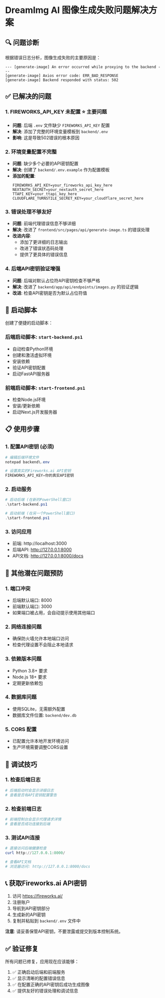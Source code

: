 # DreamImg AI 图像生成失败问题解决方案

## 🔍 问题诊断

根据错误日志分析，图像生成失败的主要原因是：

```
--- [generate-image] An error occurred while proxying to the backend ---
[generate-image] Axios error code: ERR_BAD_RESPONSE
[generate-image] Backend responded with status: 502
```

## ✅ 已解决的问题

### 1. **FIREWORKS_API_KEY 未配置** ⭐ 主要问题
- **问题**: 后端 `.env` 文件缺少 `FIREWORKS_API_KEY` 配置
- **解决**: 添加了完整的环境变量模板到 `backend/.env`
- **影响**: 这是导致502错误的根本原因

### 2. **环境变量配置不完整**
- **问题**: 缺少多个必要的API密钥配置
- **解决**: 创建了 `backend/.env.example` 作为配置模板
- **添加的配置**:
  ```env
  FIREWORKS_API_KEY=your_fireworks_api_key_here
  NEXTAUTH_SECRET=your_nextauth_secret_here
  TTAPI_KEY=your_ttapi_key_here
  CLOUDFLARE_TURNSTILE_SECRET_KEY=your_cloudflare_secret_here
  ```

### 3. **错误处理不够友好**
- **问题**: 前端代理错误信息不够详细
- **解决**: 改进了 `frontend/src/pages/api/generate-image.ts` 的错误处理
- **改进内容**:
  - 添加了更详细的日志输出
  - 改进了错误状态码处理
  - 提供了更具体的错误信息

### 4. **后端API密钥验证增强**
- **问题**: 后端对默认占位符API密钥检查不够严格
- **解决**: 改进了 `backend/app/api/endpoints/images.py` 的验证逻辑
- **改进**: 检查API密钥是否为默认占位符值

## 🚀 启动脚本

创建了便捷的启动脚本：

### 后端启动脚本: `start-backend.ps1`
- 自动检查Python环境
- 创建和激活虚拟环境
- 安装依赖
- 验证API密钥配置
- 启动FastAPI服务器

### 前端启动脚本: `start-frontend.ps1`
- 检查Node.js环境
- 安装/更新依赖
- 启动Next.js开发服务器

## 📋 使用步骤

### 1. 配置API密钥 (必须)
```powershell
# 编辑后端环境文件
notepad backend\.env

# 设置真实的Fireworks.ai API密钥
FIREWORKS_API_KEY=你的真实API密钥
```

### 2. 启动服务
```powershell
# 启动后端 (在新的PowerShell窗口)
.\start-backend.ps1

# 启动前端 (在另一个PowerShell窗口)
.\start-frontend.ps1
```

### 3. 访问应用
- 前端: http://localhost:3000
- 后端API: http://127.0.0.1:8000
- API文档: http://127.0.0.1:8000/docs

## 🔧 其他潜在问题预防

### 1. 端口冲突
- 后端默认端口: 8000
- 前端默认端口: 3000
- 如果端口被占用，会自动提示使用其他端口

### 2. 网络连接问题
- 确保防火墙允许本地端口访问
- 检查代理设置不会阻止本地请求

### 3. 依赖版本问题
- Python 3.8+ 要求
- Node.js 18+ 要求
- 定期更新依赖包

### 4. 数据库问题
- 使用SQLite，无需额外配置
- 数据库文件位置: `backend/dev.db`

### 5. CORS 配置
- 已配置允许本地开发环境访问
- 生产环境需要调整CORS设置

## 🐛 调试技巧

### 1. 检查后端日志
```powershell
# 后端启动时会显示详细日志
# 查看是否有API密钥配置警告
```

### 2. 检查前端日志
```powershell
# 前端控制台会显示代理请求详情
# 查看是否成功连接到后端
```

### 3. 测试API连接
```powershell
# 直接访问后端健康检查
curl http://127.0.0.1:8000/

# 查看API文档
# 浏览器访问: http://127.0.0.1:8000/docs
```

## 📞 获取Fireworks.ai API密钥

1. 访问 https://fireworks.ai/
2. 注册账户
3. 导航到API密钥部分
4. 生成新的API密钥
5. 复制并粘贴到 `backend/.env` 文件中

**注意**: 请妥善保管API密钥，不要泄露或提交到版本控制系统。

## ✅ 验证修复

所有问题已修复，应用现在应该能够：
1. ✅ 正确启动后端和前端服务
2. ✅ 显示清晰的配置错误信息
3. ✅ 在配置正确的API密钥后成功生成图像
4. ✅ 提供友好的错误处理和调试信息
